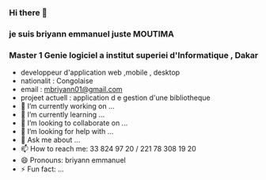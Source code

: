### Hi there 👋
###  je suis briyann emmanuel juste  MOUTIMA
###  Master 1 Genie logiciel a institut superiei  d'Informatique ,  Dakar
- developpeur d'application web ,mobile , desktop
- nationalit  :  Congolaise 
- email : mbriyann01@gmail.com
-  projeet  actuell : application d e gestion d'une  bibliotheque
- 🔭 I’m currently working on  ...
- 🌱 I’m currently learning  ...
- 👯 I’m looking to collaborate on ...
- 🤔 I’m looking for help with ...
- 💬 Ask me about ...
- 📫 How to reach me: 33 824 97 20  /  221  78  308  19  20
- 😄 Pronouns:  briyann emmanuel
- ⚡ Fun fact: ...


